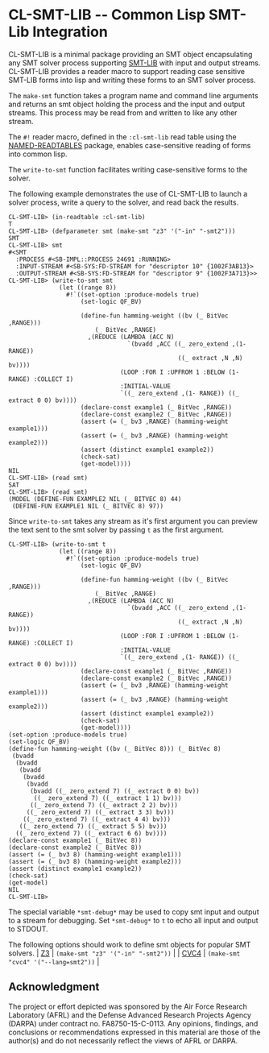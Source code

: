 # CL-SMT-LIB -- Common Lisp SMT-Lib Integration

CL-SMT-LIB is a minimal package providing an SMT object encapsulating
any SMT solver process supporting
[SMT-LIB](http://smtlib.cs.uiowa.edu/about.shtml) with input and
output streams.  CL-SMT-LIB provides a reader macro to support reading
case sensitive SMT-LIB forms into lisp and writing these forms to an
SMT solver process.

The `make-smt` function takes a program name and command line
arguments and returns an smt object holding the process and the input
and output streams.  This process may be read from and written to like
any other stream.

The `#!` reader macro, defined in the `:cl-smt-lib` read table using
the [NAMED-READTABLES](https://github.com/melisgl/named-readtables)
package, enables case-sensitive reading of forms into common lisp.

The `write-to-smt` function facilitates writing case-sensitive forms
to the solver.

The following example demonstrates the use of CL-SMT-LIB to launch a
solver process, write a query to the solver, and read back the
results.

```
CL-SMT-LIB> (in-readtable :cl-smt-lib)
T
CL-SMT-LIB> (defparameter smt (make-smt "z3" '("-in" "-smt2")))
SMT
CL-SMT-LIB> smt
#<SMT
  :PROCESS #<SB-IMPL::PROCESS 24691 :RUNNING>
  :INPUT-STREAM #<SB-SYS:FD-STREAM for "descriptor 10" {1002F3AB13}>
  :OUTPUT-STREAM #<SB-SYS:FD-STREAM for "descriptor 9" {1002F3A713}>>
CL-SMT-LIB> (write-to-smt smt
              (let ((range 8))
                #!`((set-option :produce-models true)
                    (set-logic QF_BV)

                    (define-fun hamming-weight ((bv (_ BitVec ,RANGE)))
                        (_ BitVec ,RANGE)
                      ,(REDUCE (LAMBDA (ACC N)
                                 `(bvadd ,ACC ((_ zero_extend ,(1- RANGE))
                                               ((_ extract ,N ,N) bv))))
                               (LOOP :FOR I :UPFROM 1 :BELOW (1- RANGE) :COLLECT I)
                               :INITIAL-VALUE
                               `((_ zero_extend ,(1- RANGE)) ((_ extract 0 0) bv))))
                    (declare-const example1 (_ BitVec ,RANGE))
                    (declare-const example2 (_ BitVec ,RANGE))
                    (assert (= (_ bv3 ,RANGE) (hamming-weight example1)))
                    (assert (= (_ bv3 ,RANGE) (hamming-weight example2)))
                    (assert (distinct example1 example2))
                    (check-sat)
                    (get-model))))
NIL
CL-SMT-LIB> (read smt)
SAT
CL-SMT-LIB> (read smt)
(MODEL (DEFINE-FUN EXAMPLE2 NIL (_ BITVEC 8) 44)
 (DEFINE-FUN EXAMPLE1 NIL (_ BITVEC 8) 97))
```

Since `write-to-smt` takes any stream as it's first argument you can
preview the text sent to the smt solver by passing `t` as the first
argument.
```
CL-SMT-LIB> (write-to-smt t
              (let ((range 8))
                #!`((set-option :produce-models true)
                    (set-logic QF_BV)

                    (define-fun hamming-weight ((bv (_ BitVec ,RANGE)))
                        (_ BitVec ,RANGE)
                      ,(REDUCE (LAMBDA (ACC N)
                                 `(bvadd ,ACC ((_ zero_extend ,(1- RANGE))
                                               ((_ extract ,N ,N) bv))))
                               (LOOP :FOR I :UPFROM 1 :BELOW (1- RANGE) :COLLECT I)
                               :INITIAL-VALUE
                               `((_ zero_extend ,(1- RANGE)) ((_ extract 0 0) bv))))
                    (declare-const example1 (_ BitVec ,RANGE))
                    (declare-const example2 (_ BitVec ,RANGE))
                    (assert (= (_ bv3 ,RANGE) (hamming-weight example1)))
                    (assert (= (_ bv3 ,RANGE) (hamming-weight example2)))
                    (assert (distinct example1 example2))
                    (check-sat)
                    (get-model))))
(set-option :produce-models true)
(set-logic QF_BV)
(define-fun hamming-weight ((bv (_ BitVec 8))) (_ BitVec 8)
 (bvadd
  (bvadd
   (bvadd
    (bvadd
     (bvadd
      (bvadd ((_ zero_extend 7) ((_ extract 0 0) bv))
       ((_ zero_extend 7) ((_ extract 1 1) bv)))
      ((_ zero_extend 7) ((_ extract 2 2) bv)))
     ((_ zero_extend 7) ((_ extract 3 3) bv)))
    ((_ zero_extend 7) ((_ extract 4 4) bv)))
   ((_ zero_extend 7) ((_ extract 5 5) bv)))
  ((_ zero_extend 7) ((_ extract 6 6) bv))))
(declare-const example1 (_ BitVec 8))
(declare-const example2 (_ BitVec 8))
(assert (= (_ bv3 8) (hamming-weight example1)))
(assert (= (_ bv3 8) (hamming-weight example2)))
(assert (distinct example1 example2))
(check-sat)
(get-model)
NIL
CL-SMT-LIB> 
```

The special variable `*smt-debug*` may be used to copy smt input and
output to a stream for debugging.  Set `*smt-debug*` to `t` to echo
all input and output to STDOUT.

The following options should work to define smt objects for popular
SMT solvers.
| [Z3](https://github.com/Z3Prover/z3)     | `(make-smt "z3" '("-in" "-smt2"))`   |
| [CVC4](http://cvc4.cs.stanford.edu/web/) | `(make-smt "cvc4" '("--lang=smt2"))` |

## Acknowledgment

The project or effort depicted was sponsored by the Air Force Research
Laboratory (AFRL) and the Defense Advanced Research Projects Agency
(DARPA) under contract no. FA8750-15-C-0113. Any opinions, findings,
and conclusions or recommendations expressed in this material are
those of the author(s) and do not necessarily reflect the views of
AFRL or DARPA.
